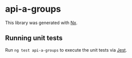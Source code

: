 # api-a-groups

This library was generated with [Nx](https://nx.dev).

## Running unit tests

Run `ng test api-a-groups` to execute the unit tests via [Jest](https://jestjs.io).
